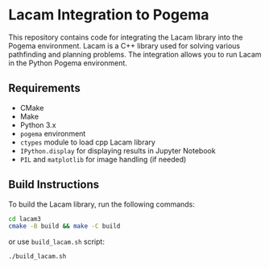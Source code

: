 # Lacam Integration to Pogema

This repository contains code for integrating the Lacam library into the Pogema environment. Lacam is a C++ library used for solving various pathfinding and planning problems. The integration allows you to run Lacam in the Python Pogema environment.


## Requirements

- CMake
- Make
- Python 3.x
- `pogema` environment
- `ctypes` module to load cpp Lacam library
- `IPython.display` for displaying results in Jupyter Notebook
- `PIL` and `matplotlib` for image handling (if needed)

## Build Instructions

To build the Lacam library, run the following commands:

```sh
cd lacam3
cmake -B build && make -C build
```

or use ```build_lacam.sh``` script:

```sh
./build_lacam.sh
```
